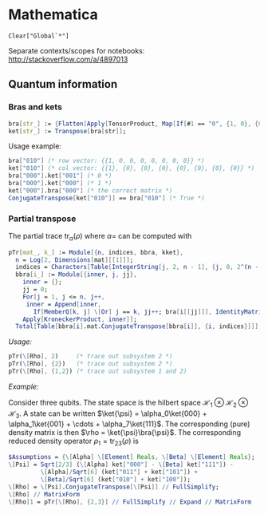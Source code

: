 # Mathematica

```
Clear["Global`*"]
```

Separate contexts/scopes for notebooks: http://stackoverflow.com/a/4897013


## Quantum information

### Bras and kets

```mathematica
bra[str_] := {Flatten[Apply[TensorProduct, Map[If[#1 == "0", {1, 0}, {0, 1}] &, Characters[str]]]]};
ket[str_] := Transpose[bra[str]];
```

Usage example:

```mathematica
bra["010"] (* row vector: {{1, 0, 0, 0, 0, 0, 0, 0}} *)
ket["010"] (* col vector: {{1}, {0}, {0}, {0}, {0}, {0}, {0}, {0}} *)
bra["000"].ket["001"] (* 0 *)
bra["000"].ket["000"] (* 1 *)
ket["000"].bra["000"] (* the correct matrix *)
ConjugateTranspose[ket["010"]] == bra["010"] (* True *)
```

### Partial transpose

The partial trace $\mathrm{tr}_\alpha(\rho)$ where $\alpha=$ can be computed with

```mathematica
pTr[mat_, k_] := Module[{n, indices, bbra, kket},
  n = Log[2, Dimensions[mat][[1]]];
  indices = Characters[Table[IntegerString[j, 2, n - 1], {j, 0, 2^(n - 1) - 1}]];
  bbra[i_] := Module[{inner, j, jj},
    inner = {};
    jj = 0;
    For[j = 1, j <= n, j++,
     inner = Append[inner,
       If[MemberQ[k, j] \[Or] j == k, jj++; bra[i[[jj]]], IdentityMatrix[2]]]];
    Apply[KroneckerProduct, inner]];
  Total[Table[bbra[i].mat.ConjugateTranspose[bbra[i]], {i, indices}]]];
```

*Usage:*

```mathematica
pTr(\[Rho], 2)     (* trace out subsystem 2 *)
pTr(\[Rho], {2})   (* trace out subsystem 2 *)
pTr(\[Rho], {1,2}) (* trace out subsystem 1 and 2)
```

*Example:*

Consider three qubits. The state space is the hilbert space $\mathcal{H}_1\otimes\mathcal{H}_2\otimes\mathcal{H}_3$. A state can be written $\ket{\psi} = \alpha_0\ket{000} + \alpha_1\ket{001} + \cdots + \alpha_7\ket{111}$. The corresponding (pure) density matrix is then $\rho = \ket{\psi}\bra{\psi}$. The corresponding reduced density operator $\rho_1 = \mathrm{tr}_{23}(\rho)$ is

```mathematica
$Assumptions = {\[Alpha] \[Element] Reals, \[Beta] \[Element] Reals};
\[Psi] = Sqrt[2/3] (\[Alpha] ket["000"] - \[Beta] ket["111"]) -
         \[Alpha]/Sqrt[6] (ket["011"] + ket["101"]) +
         \[Beta]/Sqrt[6] (ket["010"] + ket["100"]);
\[Rho] = \[Psi].ConjugateTranspose[\[Psi]] // FullSimplify;
\[Rho] // MatrixForm
\[Rho]1 = pTr[\[Rho], {2,3}] // FullSimplify // Expand // MatrixForm
```
